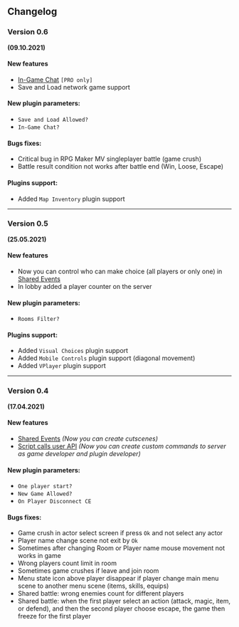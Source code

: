 ## Changelog

### Version 0.6
**(09.10.2021)**

#### New features
- [In-Game Chat](https://github.com/KageDesu/Alpha-NET-Z/wiki/Shared-Events) `[PRO only]`
- Save and Load network game support

#### New plugin parameters:
- `Save and Load Allowed?`
- `In-Game Chat?`  

#### Bugs fixes:
- Critical bug in RPG Maker MV singleplayer battle (game crush)  
- Battle result condition not works after battle end (Win, Loose, Escape)

#### Plugins support:
- Added `Map Inventory` plugin support  

---

### Version 0.5
**(25.05.2021)**

#### New features
- Now you can control who can make choice (all players or only one) in [Shared Events](https://github.com/KageDesu/Alpha-NET-Z/wiki/Shared-Events)
- In lobby added a player counter on the server 

#### New plugin parameters:
- `Rooms Filter?`  

#### Plugins support:
- Added `Visual Choices` plugin support  
- Added `Mobile Controls` plugin support (diagonal movement)  
- Added `VPlayer` plugin support

---

### Version 0.4
**(17.04.2021)**

#### New features
- [Shared Events](https://github.com/KageDesu/Alpha-NET-Z/wiki/Shared-Events) _(Now you can create cutscenes)_  
- [Script calls user API](https://github.com/KageDesu/Alpha-NET-Z/wiki/Script-calls-User-API) _(Now you can create custom commands to server as game developer and plugin developer)_  

#### New plugin parameters:
- `One player start?`  
- `New Game Allowed?`  
- `On Player Disconnect CE`   

#### Bugs fixes:
- Game crush in actor select screen if press `Ok` and not select any actor
- Player name change scene not exit by `Ok`
- Sometimes after changing Room or Player name mouse movement not works in game  
- Wrong players count limit in room
- Sometimes game crushes if leave and join room
- Menu state icon above player disappear if player change main menu scene to another menu scene (items, skills, equips)  
- Shared battle: wrong enemies count for different players  
- Shared battle: when the first player select an action (attack, magic, item, or defend), and then the second player choose escape, the game then freeze for the first player
